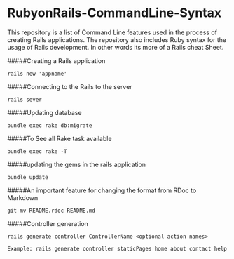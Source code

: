 # RubyonRails-CommandLine-Syntax
This repository is a list of Command Line features used in the process of creating Rails applications. The repository also includes Ruby syntax for the usage of Rails development. In other words its more of a Rails cheat Sheet.


#####Creating a Rails application
```
rails new 'appname'
```
#####Connecting to the Rails to the server
```
rails sever
```
#####Updating database
```
bundle exec rake db:migrate
```
#####To See all Rake task available
```
bundle exec rake -T
```
#####updating the gems in the rails application
```
bundle update
```
#####An important feature for changing the format from RDoc to Markdown
```
git mv README.rdoc README.md
```
#####Controller generation
```
rails generate controller ControllerName <optional action names>

Example: rails generate controller staticPages home about contact help
```





